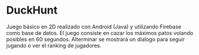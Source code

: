 # DuckHunt

Juego básico en 2D realizado con Android (Java) y utilizando Firebase como base de datos. El juego consiste en cazar los máximos patos volando posibles en 60 segundos. Alterminar se mostrará un dialogo para seguir jugando o ver el ranking de jugadores. 
